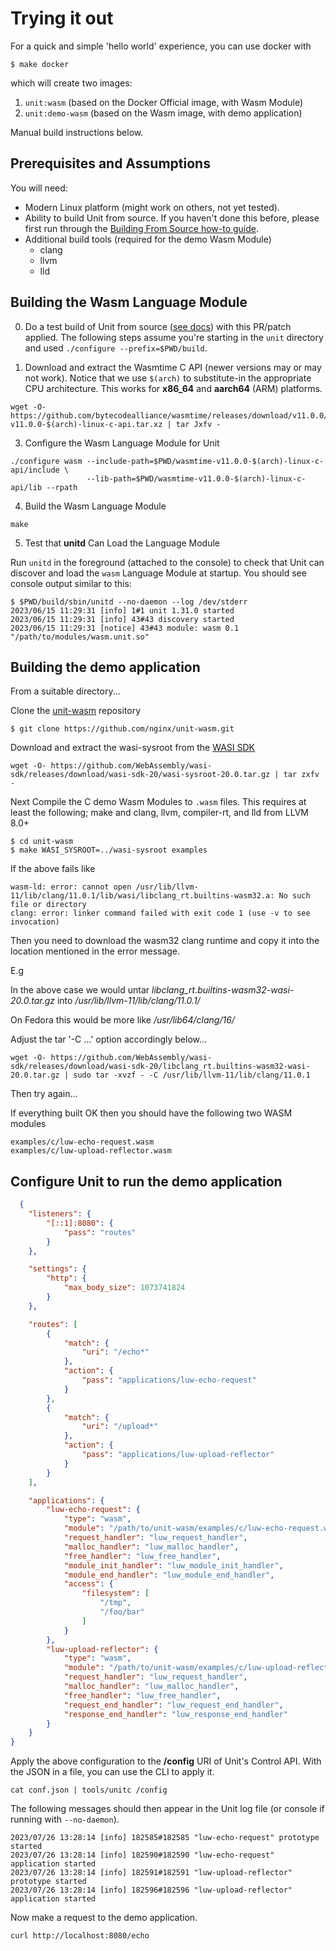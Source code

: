 Trying it out
=============

For a quick and simple 'hello world' experience, you can use docker with

```shell
$ make docker
```

which will create two images:

 1. `unit:wasm` (based on the Docker Official image, with Wasm Module)
 2. `unit:demo-wasm` (based on the Wasm image, with demo application)

Manual build instructions below.

## Prerequisites and Assumptions

You will need:
 * Modern Linux platform (might work on others, not yet tested).
 * Ability to build Unit from source.
   If you haven't done this before, please first run through the
[Building From Source how-to guide](https://unit.nginx.org/howto/source/).
 * Additional build tools (required for the demo Wasm Module)
   - clang
   - llvm
   - lld

## Building the Wasm Language Module

0. Do a test build of Unit from source ([see docs](https://unit.nginx.org/howto/source/)) with this PR/patch applied. The following steps assume you're
starting in the `unit` directory and used `./configure --prefix=$PWD/build`.

2. Download and extract the Wasmtime C API (newer versions may or may not
work). Notice that we use `$(arch)` to substitute-in the appropriate CPU
architecture. This works for **x86_64** and **aarch64** (ARM) platforms.
```
wget -O- https://github.com/bytecodealliance/wasmtime/releases/download/v11.0.0/wasmtime-v11.0.0-$(arch)-linux-c-api.tar.xz | tar Jxfv -
```

3. Configure the Wasm Language Module for Unit
```
./configure wasm --include-path=$PWD/wasmtime-v11.0.0-$(arch)-linux-c-api/include \
                 --lib-path=$PWD/wasmtime-v11.0.0-$(arch)-linux-c-api/lib --rpath
```

4. Build the Wasm Language Module
```
make
```

5. Test that **unitd** Can Load the Language Module

Run `unitd` in the foreground (attached to the console) to check that Unit
can discover and load the `wasm` Language Module at startup. You should see
console output similar to this:
```
$ $PWD/build/sbin/unitd --no-daemon --log /dev/stderr
2023/06/15 11:29:31 [info] 1#1 unit 1.31.0 started
2023/06/15 11:29:31 [info] 43#43 discovery started
2023/06/15 11:29:31 [notice] 43#43 module: wasm 0.1 "/path/to/modules/wasm.unit.so"
```

## Building the demo application

From a suitable directory...

Clone the [unit-wasm](https://github.com/nginx/unit-wasm) repository

```shell
$ git clone https://github.com/nginx/unit-wasm.git
```

Download and extract the wasi-sysroot from the [WASI SDK](https://github.com/WebAssembly/wasi-sdk)

```shell
wget -O- https://github.com/WebAssembly/wasi-sdk/releases/download/wasi-sdk-20/wasi-sysroot-20.0.tar.gz | tar zxfv -
```

Next Compile the C demo Wasm Modules to `.wasm` files. This requires at least
the following; make and clang, llvm, compiler-rt, and lld from LLVM 8.0+

```shell
$ cd unit-wasm
$ make WASI_SYSROOT=../wasi-sysroot examples
```

If the above fails like

```
wasm-ld: error: cannot open /usr/lib/llvm-11/lib/clang/11.0.1/lib/wasi/libclang_rt.builtins-wasm32.a: No such file or directory
clang: error: linker command failed with exit code 1 (use -v to see invocation)
```
Then you need to download the wasm32 clang runtime and copy it into the
location mentioned in the error message.

E.g

In the above case we would untar
*libclang_rt.builtins-wasm32-wasi-20.0.tar.gz* into
*/usr/lib/llvm-11/lib/clang/11.0.1/*

On Fedora this would be more like */usr/lib64/clang/16/*

Adjust the tar '-C ...' option accordingly below...

```shell
wget -O- https://github.com/WebAssembly/wasi-sdk/releases/download/wasi-sdk-20/libclang_rt.builtins-wasm32-wasi-20.0.tar.gz | sudo tar -xvzf - -C /usr/lib/llvm-11/lib/clang/11.0.1
```

Then try again...

If everything built OK then you should have the following two WASM modules

```
examples/c/luw-echo-request.wasm
examples/c/luw-upload-reflector.wasm
```

## Configure Unit to run the demo application

```json
  {
    "listeners": {
        "[::1]:8080": {
            "pass": "routes"
        }
    },

    "settings": {
        "http": {
            "max_body_size": 1073741824
        }
    },

    "routes": [
        {
            "match": {
                "uri": "/echo*"
            },
            "action": {
                "pass": "applications/luw-echo-request"
            }
        },
        {
            "match": {
                "uri": "/upload*"
            },
            "action": {
                "pass": "applications/luw-upload-reflector"
            }
        }
    ],

    "applications": {
        "luw-echo-request": {
            "type": "wasm",
            "module": "/path/to/unit-wasm/examples/c/luw-echo-request.wasm",
            "request_handler": "luw_request_handler",
            "malloc_handler": "luw_malloc_handler",
            "free_handler": "luw_free_handler",
            "module_init_handler": "luw_module_init_handler",
            "module_end_handler": "luw_module_end_handler",
            "access": {
                "filesystem": [
                    "/tmp",
                    "/foo/bar"
                ]
            }
        },
        "luw-upload-reflector": {
            "type": "wasm",
            "module": "/path/to/unit-wasm/examples/c/luw-upload-reflector.wasm",
            "request_handler": "luw_request_handler",
            "malloc_handler": "luw_malloc_handler",
            "free_handler": "luw_free_handler",
            "request_end_handler": "luw_request_end_handler",
            "response_end_handler": "luw_response_end_handler"
        }
    }
}

```

Apply the above configuration to the **/config** URI of Unit's Control API.
With the JSON in a file, you can use the CLI to apply it.
```
cat conf.json | tools/unitc /config
```

The following messages should then appear in the Unit log file (or console if
running with `--no-daemon`).
```
2023/07/26 13:28:14 [info] 182585#182585 "luw-echo-request" prototype started
2023/07/26 13:28:14 [info] 182590#182590 "luw-echo-request" application started
2023/07/26 13:28:14 [info] 182591#182591 "luw-upload-reflector" prototype started
2023/07/26 13:28:14 [info] 182596#182596 "luw-upload-reflector" application started
```

Now make a request to the demo application.
```
curl http://localhost:8080/echo
```
